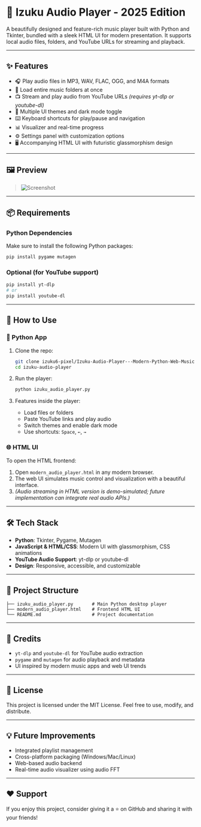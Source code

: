 # 🎵 Izuku Audio Player - 2025 Edition

A beautifully designed and feature-rich music player built with Python and Tkinter, bundled with a sleek HTML UI for modern presentation. It supports local audio files, folders, and YouTube URLs for streaming and playback.

---

## ✨ Features

- 🎧 Play audio files in MP3, WAV, FLAC, OGG, and M4A formats
- 📂 Load entire music folders at once
- 📺 Stream and play audio from YouTube URLs *(requires yt-dlp or youtube-dl)*
- 🎨 Multiple UI themes and dark mode toggle
- ⌨️ Keyboard shortcuts for play/pause and navigation
- 📊 Visualizer and real-time progress
- ⚙️ Settings panel with customization options
- 🖥️ Accompanying HTML UI with futuristic glassmorphism design

---

## 🖼️ Preview

> ![Screenshot](https://via.placeholder.com/800x500.png?text=Izuku+Audio+Player+Preview)

---

## 📦 Requirements

### Python Dependencies
Make sure to install the following Python packages:

```bash
pip install pygame mutagen
```

### Optional (for YouTube support)

```bash
pip install yt-dlp
# or
pip install youtube-dl
```

---

## 🚀 How to Use

### 🔧 Python App

1. Clone the repo:
    ```bash
    git clone izuku6-pixel/Izuku-Audio-Player---Modern-Python-Web-Music-Player-with-YouTube-Support
    cd izuku-audio-player
    ```

2. Run the player:
    ```bash
    python izuku_audio_player.py
    ```

3. Features inside the player:
    - Load files or folders
    - Paste YouTube links and play audio
    - Switch themes and enable dark mode
    - Use shortcuts: `Space`, `←`, `→`

### 🌐 HTML UI

To open the HTML frontend:

1. Open `modern_audio_player.html` in any modern browser.
2. The web UI simulates music control and visualization with a beautiful interface.
3. *(Audio streaming in HTML version is demo-simulated; future implementation can integrate real audio APIs.)*

---

## 🛠️ Tech Stack

- **Python**: Tkinter, Pygame, Mutagen
- **JavaScript & HTML/CSS**: Modern UI with glassmorphism, CSS animations
- **YouTube Audio Support**: yt-dlp or youtube-dl
- **Design**: Responsive, accessible, and customizable

---

## 📁 Project Structure

```
├── izuku_audio_player.py       # Main Python desktop player
├── modern_audio_player.html    # Frontend HTML UI
└── README.md                   # Project documentation
```

---

## 🙌 Credits

- `yt-dlp` and `youtube-dl` for YouTube audio extraction
- `pygame` and `mutagen` for audio playback and metadata
- UI inspired by modern music apps and web UI trends

---

## 📜 License

This project is licensed under the MIT License. Feel free to use, modify, and distribute.

---

## 💡 Future Improvements

- Integrated playlist management
- Cross-platform packaging (Windows/Mac/Linux)
- Web-based audio backend
- Real-time audio visualizer using audio FFT

---

## ❤️ Support

If you enjoy this project, consider giving it a ⭐️ on GitHub and sharing it with your friends!
